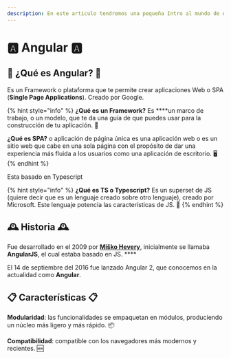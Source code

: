 ```yaml
---
description: En este articulo tendremos una pequeña Intro al mundo de Angular
---
```


# 🅰️ Angular 🅰️

## 🤔 ¿Qué es Angular? 🤔

Es un Framework o plataforma que te permite crear aplicaciones Web o SPA \(**Single Page Applications**\). Creado por Google.

{% hint style="info" %}
 **¿Qué es un Framework?** Es ****un marco de trabajo, o un modelo, que te da una guía de que puedes usar para la construcción de tu aplicación. 🧰

**¿Qué es SPA?** o aplicación de página única es una aplicación web o es un sitio web que cabe en una sola página con el propósito de dar una experiencia más fluida a los usuarios como una aplicación de escritorio. 🖥️
{% endhint %}

Esta basado en Typescript

{% hint style="info" %}
**¿Qué es TS o Typescript?** Es un superset de JS \(quiere decir que es un lenguaje creado sobre otro lenguaje\), creado por Microsoft. Este lenguaje potencia las características de JS. 💪
{% endhint %}

## 🕰️ Historia 🕰️

Fue desarrollado en el 2009 por [**Miško Hevery**](https://github.com/mhevery), inicialmente se llamaba **AngularJS**, el cual estaba basado en JS. ****

El 14 de septiembre del 2016 fue lanzado Angular 2, que conocemos en la actualidad como **Angular**.

## 📋 Características 📋

**Modularidad**: las funcionalidades se empaquetan en módulos, produciendo un núcleo más ligero y más rápido. 📦

**Compatibilidad**: compatible con los navegadores más modernos y recientes. 🆕

